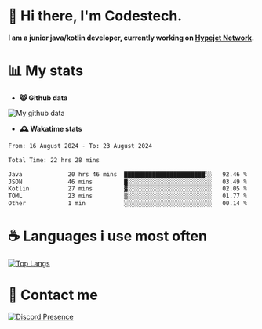 # 👋 Hi there, I'm Codestech.
**I am a junior java/kotlin developer, currently working on [Hypejet Network](https://github.com/Hypejet).**

# 📊 My stats
- **😸 Github data**

![My github data](https://github-readme-stats.vercel.app/api?username=Codestech1&count_private=true&include_all_commits=true&theme=codeSTACKr)

- **🕰️ Wakatime stats**
<!--START_SECTION:waka-->

```txt
From: 16 August 2024 - To: 23 August 2024

Total Time: 22 hrs 28 mins

Java             20 hrs 46 mins  ███████████████████████░░   92.46 %
JSON             46 mins         █░░░░░░░░░░░░░░░░░░░░░░░░   03.49 %
Kotlin           27 mins         ▓░░░░░░░░░░░░░░░░░░░░░░░░   02.05 %
TOML             23 mins         ▒░░░░░░░░░░░░░░░░░░░░░░░░   01.77 %
Other            1 min           ░░░░░░░░░░░░░░░░░░░░░░░░░   00.14 %
```

<!--END_SECTION:waka-->

# ☕ Languages i use most often
[![Top Langs](https://github-readme-stats.vercel.app/api/top-langs/?username=Codestech1&layout=compact&langs_count=8&exclude_repo=window5000.github.io&theme=codeSTACKr)](https://github.com/anuraghazra/github-readme-stats)

# 💬 Contact me
[![Discord Presence](https://lanyard.cnrad.dev/api/650718742157852740)](https://discord.com/users/650718742157852740)
</br>
